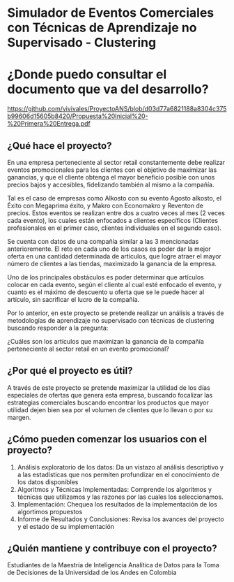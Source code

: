 # Simulador de Eventos Comerciales con Técnicas de Aprendizaje no Supervisado - Clustering

# ¿Donde puedo consultar el documento que va del desarrollo?
https://github.com/vivivales/ProyectoANS/blob/d03d77a6821188a8304c375b99606d15605b8420/Propuesta%20Inicial%20-%20Primera%20Entrega.pdf

## ¿Qué hace el proyecto?

En una empresa perteneciente al sector retail constantemente debe realizar eventos promocionales para los clientes con el objetivo de maximizar las
ganancias, y que el cliente obtenga el mayor beneficio posible con unos precios bajos y accesibles, fidelizando también al mismo a la compañía. 

Tal es el caso de empresas como Alkosto con su evento Agosto alkosto, el Éxito con Megaprima éxito, y Makro con Economakro y Reventon de
precios. Estos eventos se realizan entre dos a cuatro veces al mes (2 veces cada evento), los cuales están enfocados a clientes específicos
(Clientes profesionales en el primer caso, clientes individuales en el segundo caso). 

Se cuenta con datos de una compañía similar a las 3 mencionadas anterioremente. El reto en cada uno de los casos es poder dar la mejor oferta en una cantidad determinada de artículos, que logre atraer el mayor número de clientes a las tiendas, maximizado la ganancia de la empresa. 

Uno de los principales obstáculos es poder determinar que artículos colocar en cada evento, según el cliente al cual esté enfocado el evento, y cuanto es el máximo de descuento u oferta que se le puede hacer al artículo, sin sacrificar el lucro
de la compañía.

Por lo anterior, en este proyecto se pretende realizar un análisis a través de metodologías de aprendizaje no supervisado con técnicas de clustering buscando responder a la pregunta: 

¿Cuáles son los artículos que maximizan la ganancia de la compañía perteneciente al sector retail en un evento promocional?


##  ¿Por qué el proyecto es útil?

A través de este proyecto se pretende maximizar la utilidad de los días especiales de ofertas que genera esta empresa, buscando focalizar las estrategias comerciales buscando encontrar los productos que mayor utilidad dejen bien sea por el volumen de clientes que lo llevan o por su margen.

## ¿Cómo pueden comenzar los usuarios con el proyecto?
1. Análisis exploratorio de los datos: Da un vistazo al análisis descriptivo y a las estadísticas que nos permiten profundizar en el conocimiento de los datos disponibles
2. Algoritmos y Técnicas Implementadas: Comprende los algoritmos y técnicas que utilizamos y las razones por las cuales los seleccionamos.
3. Implementación: Chequea los resultados de la implementación de los algortimos propuestos
4. Informe de Resultados y Conclusiones: Revisa los avances del proyecto y el estado de su implementación


## ¿Quién mantiene y contribuye con el proyecto?
Estudiantes de la Maestría de Inteligencia Analítica de Datos para la Toma de Decisiones de la Universidad de los Andes en Colombia
